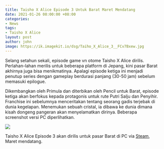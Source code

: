 ```yaml
---
title: Taisho X Alice Episode 3 Untuk Barat Maret Mendatang
date: 2021-01-26 08:00:00 +08:00
categories:
- News
tags:
- Taisho X Alice
layout: post
author: john
image: https://ik.imagekit.io/dsg/Taiho_X_Alice_3__FCv7Bxew.jpg
---
```


Selang setahun sekali, episode game vn otome Taisho X Alice dirilis. Perlahan-lahan merilis untuk beberapa platform di Jepang, kini pasar Barat akhirnya juga bisa menikmatinya. Apalagi episode ketiga ini menjadi penutup series dengan gameplay berdurasi panjang (30-50 jam) sebelum memasuki epilogue.

Dikembangkan oleh Primula dan diterbikan oleh Pencil untuk Barat, episode ketiga akan berfokus kepada protagonis untuk rute Putri Salju dan Penyihir. Franchise ini sebelumnya menceritakan tentang seorang gadis terjebak di dunia kegelapan. Menemukan sebuah cristal, ia dibawa ke dunia dimana kisah dongeng pangeran akan menyelamatkan dirinya. Beberapa screenshot versi PC diperlihatkan.

![](https://ik.imagekit.io/dsg/Taisho_X_Alice_3_Steam_SS_vONev06Xb.jpg)

Taisho X Alice Episode 3 akan dirilis untuk pasar Barat di PC via [Steam](https://store.steampowered.com/app/1515890/TAISHO_x_ALICE_episode_3/), Maret mendatang.